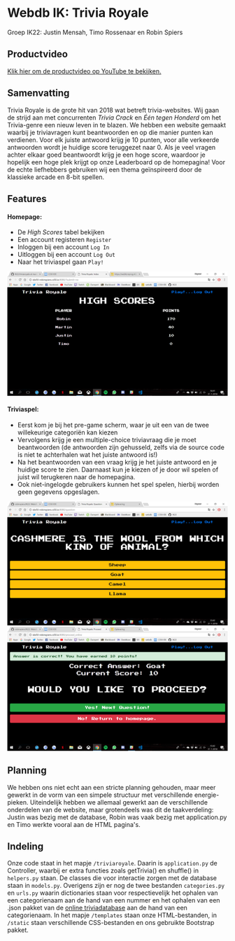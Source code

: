 # Webdb IK: Trivia Royale
Groep IK22: Justin Mensah, Timo Rossenaar en Robin Spiers

## Productvideo
[Klik hier om de productvideo op YouTube te bekijken.](https://www.youtube.com/watch?v=8cFVqMWfXzk)

## Samenvatting
Trivia Royale is de grote hit van 2018 wat betreft trivia-websites. Wij gaan de strijd aan met concurrenten _Trivia Crack_ en _Één tegen Honderd_ om het Trivia-genre een nieuw leven in te blazen.
We hebben een website gemaakt waarbij je triviavragen kunt beantwoorden en op die manier punten kan verdienen. Voor elk juiste antwoord krijg je 10 punten, voor alle verkeerde antwoorden wordt je huidige score teruggezet naar 0. Als je veel vragen achter elkaar goed beantwoordt krijg je een hoge score, waardoor je hopelijk een hoge plek krijgt op onze Leaderboard op de homepagina!
Voor de echte liefhebbers gebruiken wij een thema geïnspireerd door de klassieke arcade en 8-bit spellen.

## Features
#### Homepage:
* De _High Scores_ tabel bekijken
* Een account registeren `Register`
* Inloggen bij een account `Log In`
* Uitloggen bij een account `Log Out`
* Naar het triviaspel gaan `Play!`

![index](doc/index.png)

#### Triviaspel:
* Eerst kom je bij het pre-game scherm, waar je uit een van de twee willekeurige categoriën kan kiezen
* Vervolgens krijg je een multiple-choice triviavraag die je moet beantwoorden (de antwoorden zijn gehusseld, zelfs via de source code is niet te achterhalen wat het juiste antwoord is!)
* Na het beantwoorden van een vraag krijg je het juiste antwoord en je huidige score te zien. Daarnaast kun je kiezen of je door wil spelen of juist wil terugkeren naar de homepagina.
* Ook niet-ingelogde gebruikers kunnen het spel spelen, hierbij worden geen gegevens opgeslagen.

![question](doc/question.png)
![proceed](doc/proceed.png)

## Planning
We hebben ons niet echt aan een stricte planning gehouden, maar meer gewerkt in de vorm van een simpele structuur met verschillende energie-pieken.
Uiteindelijk hebben we allemaal gewerkt aan de verschillende onderdelen van de website, maar grotendeels was dit de taakverdeling: Justin was bezig met de database, Robin was vaak bezig met application.py en Timo werkte vooral aan de HTML pagina's.

## Indeling
Onze code staat in het mapje `/triviaroyale`. Daarin is `application.py` de Controller, waarbij er extra functies zoals getTrivia() en shuffle() in `helpers.py` staan.
De classes die voor interactie zorgen met de database staan in `models.py`. Overigens zijn er nog de twee bestanden `categories.py` en `urls.py` waarin dictionaries staan voor respectievelijk het ophalen van een categorienaam aan de hand van een nummer en het ophalen van een .json pakket van de [online triviadatabase](https://opentdb.com/) aan de hand van een categorienaam.
In het mapje `/templates` staan onze HTML-bestanden, in `/static` staan verschillende CSS-bestanden en ons gebruikte Bootstrap pakket.